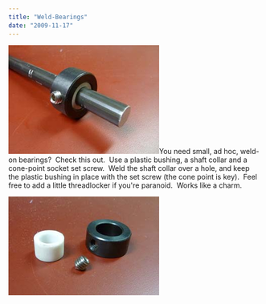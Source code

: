 ```yaml
---
title: "Weld-Bearings"
date: "2009-11-17"
---
```


[![P1020895](images/P1020895.JPG "P1020895")](http://scenic-shop.com/wp/wp-content/uploads/2009/11/P1020895.JPG)You need small, ad hoc, weld-on bearings?  Check this out.  Use a plastic bushing, a shaft collar and a cone-point socket set screw.  Weld the shaft collar over a hole, and keep the plastic bushing in place with the set screw (the cone point is key).  Feel free to add a little threadlocker if you're paranoid.  Works like a charm.

[![P1020889](images/P1020889.JPG "P1020889")](http://scenic-shop.com/wp/wp-content/uploads/2009/11/P1020889.JPG)

